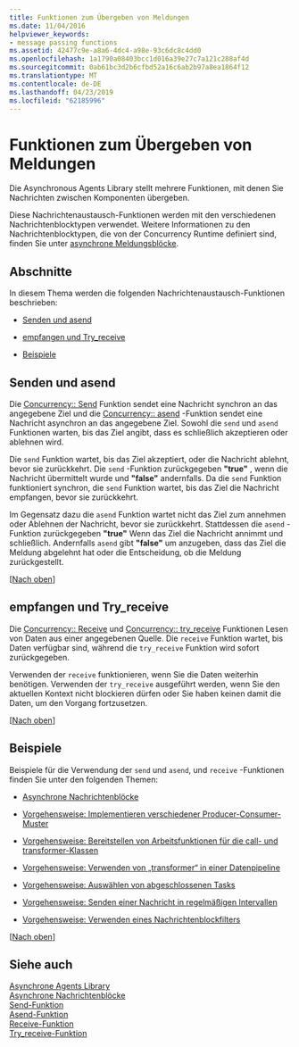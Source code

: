 ```yaml
---
title: Funktionen zum Übergeben von Meldungen
ms.date: 11/04/2016
helpviewer_keywords:
- message passing functions
ms.assetid: 42477c9e-a8a6-4dc4-a98e-93c6dc8c4dd0
ms.openlocfilehash: 1a1790a08403bcc1d016a39e27c7a121c288af4d
ms.sourcegitcommit: 0ab61bc3d2b6cfbd52a16c6ab2b97a8ea1864f12
ms.translationtype: MT
ms.contentlocale: de-DE
ms.lasthandoff: 04/23/2019
ms.locfileid: "62185996"
---
```

# <a name="message-passing-functions"></a>Funktionen zum Übergeben von Meldungen

Die Asynchronous Agents Library stellt mehrere Funktionen, mit denen Sie Nachrichten zwischen Komponenten übergeben.

Diese Nachrichtenaustausch-Funktionen werden mit den verschiedenen Nachrichtenblocktypen verwendet. Weitere Informationen zu den Nachrichtenblocktypen, die von der Concurrency Runtime definiert sind, finden Sie unter [asynchrone Meldungsblöcke](../../parallel/concrt/asynchronous-message-blocks.md).

##  <a name="top"></a> Abschnitte

In diesem Thema werden die folgenden Nachrichtenaustausch-Funktionen beschrieben:

- [Senden und asend](#send)

- [empfangen und Try_receive](#receive)

- [Beispiele](#examples)

##  <a name="send"></a> Senden und asend

Die [Concurrency:: Send](reference/concurrency-namespace-functions.md#send) Funktion sendet eine Nachricht synchron an das angegebene Ziel und die [Concurrency:: asend](reference/concurrency-namespace-functions.md#asend) -Funktion sendet eine Nachricht asynchron an das angegebene Ziel. Sowohl die `send` und `asend` Funktionen warten, bis das Ziel angibt, dass es schließlich akzeptieren oder ablehnen wird.

Die `send` Funktion wartet, bis das Ziel akzeptiert, oder die Nachricht ablehnt, bevor sie zurückkehrt. Die `send` -Funktion zurückgegeben **"true"** , wenn die Nachricht übermittelt wurde und **"false"** andernfalls. Da die `send` Funktion funktioniert synchron, die `send` Funktion wartet, bis das Ziel die Nachricht empfangen, bevor sie zurückkehrt.

Im Gegensatz dazu die `asend` Funktion wartet nicht das Ziel zum annehmen oder Ablehnen der Nachricht, bevor sie zurückkehrt. Stattdessen die `asend` -Funktion zurückgegeben **"true"** Wenn das Ziel die Nachricht annimmt und schließlich. Andernfalls `asend` gibt **"false"** um anzugeben, dass das Ziel die Meldung abgelehnt hat oder die Entscheidung, ob die Meldung zurückgestellt.

[[Nach oben](#top)]

##  <a name="receive"></a> empfangen und Try_receive

Die [Concurrency:: Receive](reference/concurrency-namespace-functions.md#receive) und [Concurrency:: try_receive](reference/concurrency-namespace-functions.md#try_receive) Funktionen Lesen von Daten aus einer angegebenen Quelle. Die `receive` Funktion wartet, bis Daten verfügbar sind, während die `try_receive` Funktion wird sofort zurückgegeben.

Verwenden der `receive` funktionieren, wenn Sie die Daten weiterhin benötigen. Verwenden der `try_receive` ausgeführt werden, wenn Sie den aktuellen Kontext nicht blockieren dürfen oder Sie haben keinen damit die Daten, um den Vorgang fortzusetzen.

[[Nach oben](#top)]

##  <a name="examples"></a> Beispiele

Beispiele für die Verwendung der `send` und `asend`, und `receive` -Funktionen finden Sie unter den folgenden Themen:

- [Asynchrone Nachrichtenblöcke](../../parallel/concrt/asynchronous-message-blocks.md)

- [Vorgehensweise: Implementieren verschiedener Producer-Consumer-Muster](../../parallel/concrt/how-to-implement-various-producer-consumer-patterns.md)

- [Vorgehensweise: Bereitstellen von Arbeitsfunktionen für die call- und transformer-Klassen](../../parallel/concrt/how-to-provide-work-functions-to-the-call-and-transformer-classes.md)

- [Vorgehensweise: Verwenden von „transformer“ in einer Datenpipeline](../../parallel/concrt/how-to-use-transformer-in-a-data-pipeline.md)

- [Vorgehensweise: Auswählen von abgeschlossenen Tasks](../../parallel/concrt/how-to-select-among-completed-tasks.md)

- [Vorgehensweise: Senden einer Nachricht in regelmäßigen Intervallen](../../parallel/concrt/how-to-send-a-message-at-a-regular-interval.md)

- [Vorgehensweise: Verwenden eines Nachrichtenblockfilters](../../parallel/concrt/how-to-use-a-message-block-filter.md)

[[Nach oben](#top)]

## <a name="see-also"></a>Siehe auch

[Asynchrone Agents Library](../../parallel/concrt/asynchronous-agents-library.md)<br/>
[Asynchrone Nachrichtenblöcke](../../parallel/concrt/asynchronous-message-blocks.md)<br/>
[Send-Funktion](reference/concurrency-namespace-functions.md#send)<br/>
[Asend-Funktion](reference/concurrency-namespace-functions.md#asend)<br/>
[Receive-Funktion](reference/concurrency-namespace-functions.md#receive)<br/>
[Try_receive-Funktion](reference/concurrency-namespace-functions.md#try_receive)
